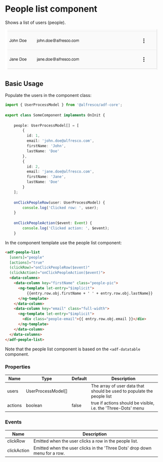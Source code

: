 # People list component

Shows a list of users (people).

![ADF People List](docassets/images/adf-people-list.png)

## Basic Usage

Populate the users in the component class:

```ts
import { UserProcessModel } from '@alfresco/adf-core';

export class SomeComponent implements OnInit {

    people: UserProcessModel[] = [
        {
          id: 1,
          email: 'john.doe@alfresco.com',
          firstName: 'John',
          lastName: 'Doe'
        },
        {
          id: 2,
          email: 'jane.doe@alfresco.com',
          firstName: 'Jane',
          lastName: 'Doe'
        }
    ];
    
    onClickPeopleRow(user: UserProcessModel) {
        console.log('Clicked row: ', user);
    }
    
    onClickPeopleAction($event: Event) {
        console.log('Clicked action: ', $event);
    }
```

In the component template use the people list component:

```html
<adf-people-list
  [users]="people"
  [actions]="true"
  (clickRow)="onClickPeopleRow($event)"
  (clickAction)="onClickPeopleAction($event)">
  <data-columns>
    <data-column key="firstName" class="people-pic">
      <ng-template let-entry="$implicit">
          {{entry.row.obj.firstName + ' ' + entry.row.obj.lastName}}
      </ng-template>
    </data-column>
    <data-column key="email" class="full-width">
      <ng-template let-entry="$implicit">
        <div class="people-email">{{ entry.row.obj.email }}</div>
      </ng-template>
    </data-column>
  </data-columns>
</adf-people-list>
```

Note that the people list component is based on the `<adf-datatable` component.

### Properties

| Name | Type | Default | Description |
| ---- | ---- | ------- | ----------- |
| users | UserProcessModel\[] |  | The array of user data that should be used to populate the people list |
| actions | boolean | false | true if actions should be visible, i.e. the 'Three-Dots' menu |

### Events

| Name | Description |
| ---- | ----------- |
| clickRow | Emitted when the user clicks a row in the people list. |
| clickAction | Emitted when the user clicks in the 'Three Dots' drop down menu for a row. |
